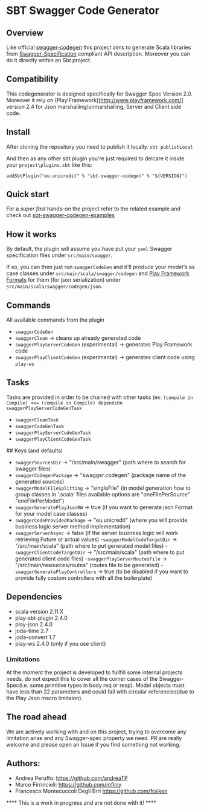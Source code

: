 # SBT Swagger Code Generator

## Overview

Like official [swagger-codegen](https://github.com/swagger-api/swagger-codegen) this project aims to generate Scala libraries from [Swagger-Specification](https://github.com/swagger-api/swagger-spec) compliant API description.
Moreover you can do it directly within an Sbt project.

## Compatibility

This codegenerator is designed specifically for Swagger Spec Version 2.0. Moreover it rely on (Play!Framework)[http://www.playframework.com/] version 2.4 for Json marshalling/unmarshalling, Server and Client side code.

## Install

After cloning the repository you need to publish it locally.
`sbt publishLocal`

And then as any other sbt plugin you're just required to delcare it inside your `project\plugins.sbt` like this:

`addSbtPlugin("eu.unicredit" % "sbt-swagger-codegen" % "${VERSION}")`

## Quick start

For a *super fast* hands-on the project refer to the related example and check out [sbt-swagger-codegen-examples](https://github.com/unicredit/sbt-swagger-codegen-examples)

## How it works

By default, the plugin will assume you have put your `yaml` Swagger specification files under `src/main/swagger`.

If so, you can then just run `swaggerCodeGen` and it'll produce your *model's* as case classes under `src/main/scala/swagger/codegen` and [Play Framework](www.playframework.com) [Formats](https://www.playframework.com/documentation/2.4.x/ScalaJsonCombinators#Format) for them (for json serialization) under `src/main/scala/swagger/codegen/json`.


## Commands

All available commands from the plugin

- `swaggerCodeGen`
- `swaggerClean`  -> cleans up already generated code
- `swaggerPlayServerCodeGen` (experimental)   -> generates Play Framework code
- `swaggerPlayClientCodeGen` (experimental)   -> generates client code using `play-ws`

## Tasks

Tasks are provided in order to be chained with other tasks (ex: ```(compile in Compile) <<= (compile in Compile) dependsOn swaggerPlayServerCodeGenTask```

- `swaggerCleanTask`
- `swaggerCodeGenTask`
- `swaggerPlayServerCodeGenTask`
- `swaggerPlayClientCodeGenTask`

## Keys (and defaults)

- `swaggerSourcesDir` 			-> "/src/main/swagger" (path where to search for swagger files)
- `swaggerCodegenPackage`			-> "swagger.codegen" (package name of the generated sources)
- `swaggerModelFileSplitting`		-> "singleFile" (in model generation how to group classes in '.scala' files available options are "oneFilePerSource" "oneFilePerModel")
- `swaggerGeneratePlayJsonRW`		-> true (if you want to generate json Format for your model case classes)
- `swaggerCodeProvidedPackage`	-> "eu.unicredit" (where you will provide business logic server method implementation)
- `swaggerServerAsync`			-> false (if the server business logic will work retrieving Future or actual values)
-`swaggerModelCodeTargetDir`	-> "/src/main/scala" (path where to put generated model files)
-`swaggerClientCodeTargetDir`	-> "/src/main/scala" (path where to put generated client code files)
-`swaggerPlayServerRoutesFile`	-> "/src/main/resources/routes" (routes file to be generated)
-`swaggerGeneratePlayControllers`	-> true (to be disabled if you want to provide fully costom controllers with all the boilerplate)

## Dependencies

- scala version 2.11.X
- play-sbt-plugin 2.4.0
- play-json 2.4.0
- joda-time 2.7
- joda-convert 1.7
- play-ws 2.4.0 (only if you use client)

### Limitations

At the moment the project is developed to fullfill some internal projects needs, do not expect this to cover all the corner cases of the Swagger-Spec(i.e. some primitive types in body req or resp).
Model objects must have less than 22 parameters and could fail with circular referencies(due to the Play Json macro limitaion).

## The road ahead

We are actively working with and on this project, trying to overcome any limitation arise and any Swagger-spec property we need.
PR are really welcome and please open an Issue if you find something not working.

## Authors:

* Andrea Peruffo: <https://github.com/andreaTP>
* Marco Firrincieli: <https://github.com/mfirry>
* Francesco Montecuccoli Degli Erri <https://github.com/fralken>

**** This is a work in progress and are not done with it! ****
